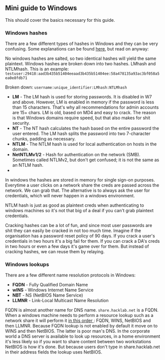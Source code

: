 ## Mini guide to Windows
This should cover the basics necessary for this guide.

### Windows hashes

There are a few different types of hashes in Windows and they can be very confusing. Some explanations can be found [here](http://www.adshotgyan.com/2012/02/lm-hash-and-nt-hash.html), but read on anyway:

No windows hashes are salted, so two identical hashes will yield the same plaintext. Windows hashes are broken down into two hashes. LMhash and NTLMhash. This is an example: `testuser:29418:aad3b435b51404eeaad3b435b51404ee:58a478135a93ac3bf058a5ea0e8fdb71`

Broken down:
`username:unique_identifier:LMhash:NTLMhash`

- **LM** - The LM hash is used for storing passwords. It is disabled in W7 and above. However, LM is enabled in memory if the password is less than 15 characters. That's why all recommendations for admin accounts are 15+ chars. LM is old, based on MD4 and easy to crack. The reason is that Windows domains require speed, but that also makes for shit security.
- **NT** -  The NT hash calculates the hash based on the entire password the user entered. The LM hash splits the password into two 7-character chunks, padding as necessary.
- **NTLM** - The NTLM hash is used for local authentication on hosts in the domain.
- **NetNTLMv1/2** - Hash for authentication on the network (SMB). Sometimes called NTLMv2, but don't get confused; it is not the same as an NTLM hash.
-


In windows the hashes are stored in memory for single sign-on purposes. Everytime a user clicks on a  network share the creds are passed across the network. We can grab that. The alternative is to always ask the user for credentials, which will never happen in a windows environment.

NTLM hash is just as good as plaintext creds when authenticating to windows machines so it's not that big of a deal if you can't grab plaintext credentials.

Cracking hashes can be a lot of fun, and since most user passwords are shit they can easily be cracked in not too much time. Imagine if the organisation has a password reset policy of 90 days. If you crack a user's credentials in two hours it's a big fail for them. If you can crack a DA's creds in two hours or even a few days it's game over for them. But instead of cracking hashes, we can reuse them by relaying.

### Windows lookups

There are a few different name resolution protocols in Windows:

- **FQDN** - Fully Qualified Domain Name
- **wINS** - Windows Internet Name Service
- **NBT** - NS (NetBIOS Name Service)
- **LLMNR** - Link-Local Multicast Name Resolution

FQDN is almost another name for DNS name. `share.hacklab.net` is a FQDN.
When a windows machine needs to perform a resource lookup such as a network share it will perform it [in this order ](https://support.microsoft.com/nb-no/help/172218/microsoft-tcp-ip-host-name-resolution-order): FQDN, WINS, NetBIOS and then LLMNR.
Because FQDN lookup is not enabled by default it move on to WINS and then NetBIOS. The latter is poor man's DNS. In the corporate world a DNS server is available to look up resources, in a home environment it's less likely so if you want to share content between two workstations NetBIOS is how it's done. But because users don't type in share.hacklab.net in their address fields the lookup uses NetBIOS.
